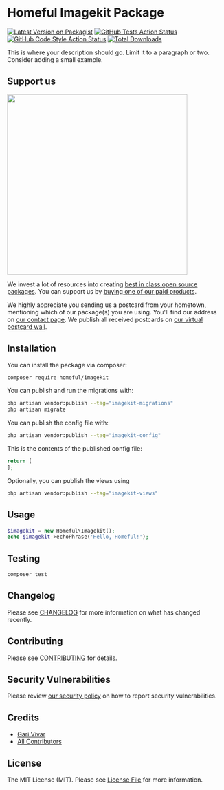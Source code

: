 # Homeful Imagekit Package

[![Latest Version on Packagist](https://img.shields.io/packagist/v/homeful/imagekit.svg?style=flat-square)](https://packagist.org/packages/homeful/imagekit)
[![GitHub Tests Action Status](https://img.shields.io/github/actions/workflow/status/homeful/imagekit/run-tests.yml?branch=main&label=tests&style=flat-square)](https://github.com/homeful/imagekit/actions?query=workflow%3Arun-tests+branch%3Amain)
[![GitHub Code Style Action Status](https://img.shields.io/github/actions/workflow/status/homeful/imagekit/fix-php-code-style-issues.yml?branch=main&label=code%20style&style=flat-square)](https://github.com/homeful/imagekit/actions?query=workflow%3A"Fix+PHP+code+style+issues"+branch%3Amain)
[![Total Downloads](https://img.shields.io/packagist/dt/homeful/imagekit.svg?style=flat-square)](https://packagist.org/packages/homeful/imagekit)

This is where your description should go. Limit it to a paragraph or two. Consider adding a small example.

## Support us

[<img src="https://github-ads.s3.eu-central-1.amazonaws.com/imagekit.jpg?t=1" width="419px" />](https://spatie.be/github-ad-click/imagekit)

We invest a lot of resources into creating [best in class open source packages](https://spatie.be/open-source). You can support us by [buying one of our paid products](https://spatie.be/open-source/support-us).

We highly appreciate you sending us a postcard from your hometown, mentioning which of our package(s) you are using. You'll find our address on [our contact page](https://spatie.be/about-us). We publish all received postcards on [our virtual postcard wall](https://spatie.be/open-source/postcards).

## Installation

You can install the package via composer:

```bash
composer require homeful/imagekit
```

You can publish and run the migrations with:

```bash
php artisan vendor:publish --tag="imagekit-migrations"
php artisan migrate
```

You can publish the config file with:

```bash
php artisan vendor:publish --tag="imagekit-config"
```

This is the contents of the published config file:

```php
return [
];
```

Optionally, you can publish the views using

```bash
php artisan vendor:publish --tag="imagekit-views"
```

## Usage

```php
$imagekit = new Homeful\Imagekit();
echo $imagekit->echoPhrase('Hello, Homeful!');
```

## Testing

```bash
composer test
```

## Changelog

Please see [CHANGELOG](CHANGELOG.md) for more information on what has changed recently.

## Contributing

Please see [CONTRIBUTING](CONTRIBUTING.md) for details.

## Security Vulnerabilities

Please review [our security policy](../../security/policy) on how to report security vulnerabilities.

## Credits

- [Gari Vivar](https://github.com/ggvivar)
- [All Contributors](../../contributors)

## License

The MIT License (MIT). Please see [License File](LICENSE.md) for more information.
